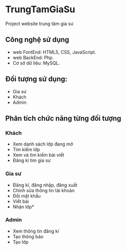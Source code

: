 # TrungTamGiaSu
Project website trung tâm gia sư
## Công nghệ sử dụng
- web FontEnd:    HTML5, CSS, JavaScript.
- web BackEnd:    Php.
- Cơ sở dữ liệu:  MySQL.
## Đối tượng sử dụng:
- Gia sư
- Khách
- Admin
## Phân tích chức năng từng đối tượng
### Khách
- Xem danh sách lớp đang mở
- Tìm kiếm lớp
- Xem và tìm kiếm bài viết
- Đăng kí tìm gia sư
### Gia sư
- Đăng kí, đăng nhập, đăng xuất
- Chỉnh sửa thông tin tài khoản
- Đổi mật khẩu
- Viết bài
- Nhận lớp*
### Admin
- Xem thông tin đăng kí
- Tạo thông báo
- Tạo lớp
